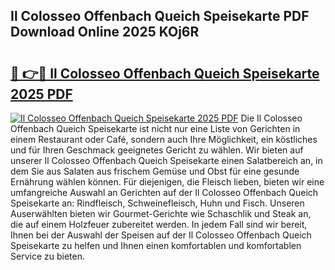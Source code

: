 ## Il Colosseo Offenbach Queich Speisekarte PDF Download Online 2025 KOj6R

# <h2><a href="http://gc63k8a.nevu.top/?p=Il+Colosseo+Offenbach+Queich+Speisekarte">🔗 👉🔴 Il Colosseo Offenbach Queich Speisekarte 2025 PDF</a></h2>

[![Il Colosseo Offenbach Queich Speisekarte 2025 PDF](https://i.imgur.com/dBaPXMq.png)](http://gc63k8a.nevu.top/?p=Il+Colosseo+Offenbach+Queich+Speisekarte)
Die Il Colosseo Offenbach Queich Speisekarte ist nicht nur eine Liste von Gerichten in einem Restaurant oder Café, sondern auch Ihre Möglichkeit, ein köstliches und für Ihren Geschmack geeignetes Gericht zu wählen. Wir bieten auf unserer Il Colosseo Offenbach Queich Speisekarte einen Salatbereich an, in dem Sie aus Salaten aus frischem Gemüse und Obst für eine gesunde Ernährung wählen können. Für diejenigen, die Fleisch lieben, bieten wir eine umfangreiche Auswahl an Gerichten auf der Il Colosseo Offenbach Queich Speisekarte an: Rindfleisch, Schweinefleisch, Huhn und Fisch. Unseren Auserwählten bieten wir Gourmet-Gerichte wie Schaschlik und Steak an, die auf einem Holzfeuer zubereitet werden. In jedem Fall sind wir bereit, Ihnen bei der Auswahl der Speisen auf der Il Colosseo Offenbach Queich Speisekarte zu helfen und Ihnen einen komfortablen und komfortablen Service zu bieten.
